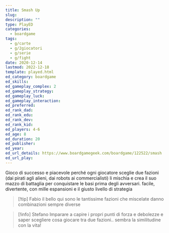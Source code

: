 ```yaml
---
title: Smash Up
slug: 
description: ""
type: PlayED
categories:
  - boardgame
tags:
  - g/carte
  - g/2giocatori
  - g/serie
  - g/fight
date: 2020-12-14
lastmod: 2022-12-18
template: played.html
ed_category: boardgame
ed_skills: 
ed_gameplay_complex: 2
ed_gameplay_strategy: 
ed_gameplay_luck: 
ed_gameplay_interaction: 
ed_preferred: 
ed_rank_dad: 
ed_rank_edu: 
ed_rank_dev: 
ed_rank_kid: 
ed_players: 4-6
ed_age: 8
ed_duration: 20
ed_publisher: 
ed_year: 
ed_url_details: https://www.boardgamegeek.com/boardgame/122522/smash
ed_url_play:
---
```


Gioco di successo e piacevole perché ogni giocatore sceglie due fazioni (dai pirati agli alieni, dai robots ai commercialisti) li mischia e crea il suo mazzo di battaglia per conquistare le basi prima degli avversari.
facile, divertente, con mille espansioni e il giusto livello di strategia

> [!tip] Fabio
> il bello qui sono le tantissime fazioni che miscelate danno combinazioni sempre diverse

> [!info] Stefano
> Imparare a capire i propri punti di forza e debolezze e saper scegliere cosa giocare tra due fazioni.. sembra la similitudine con la vita!


